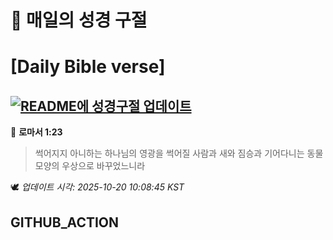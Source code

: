# 🙏 매일의 성경 구절
# [Daily Bible verse]
## [![README에 성경구절 업데이트](https://github.com/DONGSUKA/first_test/actions/workflows/update-readme-bible.yml/badge.svg)](https://github.com/DONGSUKA/first_test/actions/workflows/update-readme-bible.yml)
<!-- START_BIBLE_VERSE -->
📖 **로마서 1:23**
> 썩어지지 아니하는 하나님의 영광을 썩어질 사람과 새와 짐승과 기어다니는 동물 모양의 우상으로 바꾸었느니라

🕊️ _업데이트 시각: 2025-10-20 10:08:45 KST_
  <!-- END_BIBLE_VERSE -->
## GITHUB_ACTION
